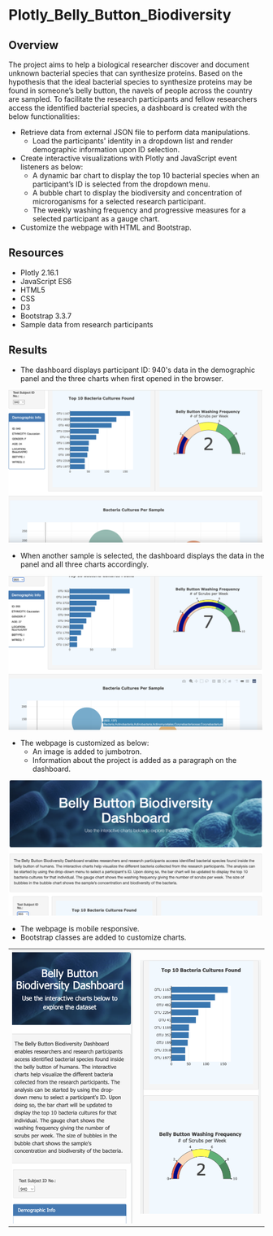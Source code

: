 # Plotly_Belly_Button_Biodiversity

## Overview

The project aims to help a biological researcher discover and document unknown bacterial species that can synthesize proteins. Based on the hypothesis that the ideal bacterial species to synthesize proteins may be found in someone’s belly button, the navels of people across the country are sampled. To facilitate the research participants and fellow researchers access the identified bacterial species, a dashboard is created with the below functionalities:
- Retrieve data from external JSON file to perform data manipulations.
  - Load the participants' identity in a dropdown list and render demographic information upon ID selection.
- Create interactive visualizations with Plotly and JavaScript event listeners as below:
  - A dynamic bar chart to display the top 10 bacterial species when an participant’s ID is selected from the dropdown menu.
  - A bubble chart to display the biodiversity and concentration of microroganisms for a selected research participant.
  - The weekly washing frequency and progressive measures for a selected participant as a gauge chart.
- Customize the webpage with HTML and Bootstrap.

## Resources

- Plotly 2.16.1
- JavaScript ES6
- HTML5
- CSS
- D3
- Bootstrap 3.3.7
- Sample data from research participants

## Results

- The dashboard displays participant ID: 940's data in the demographic panel and the three charts when first opened in the browser.

<img src="images/landing.png" width="500"/>

- When another sample is selected, the dashboard displays the data in the panel and all three charts accordingly.

<img src="images/onchange.png" width="500"/>

- The webpage is customized as below:
  - An image is added to jumbotron.
  - Information about the project is added as a paragraph on the dashboard.

<img src="images/customizations.png" width="500"/>

  - The webpage is mobile responsive. 
  - Bootstrap classes are added to customize charts.

<table>
  <tr>
    <td><img src="images/mobile_r1.png" width="400"/></td>
    <td><img src="images/mobile_r2.png" width="400"/></td>
  </tr>
</table>

